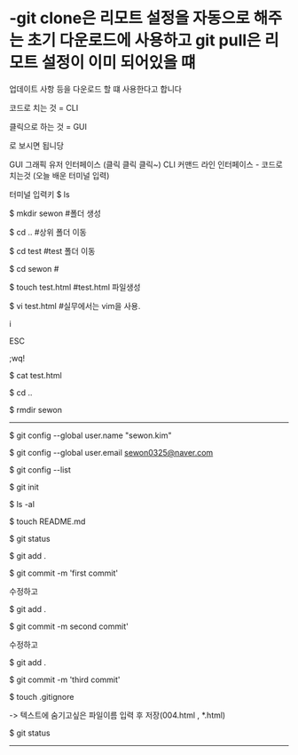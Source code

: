 # -git clone은 리모트 설정을 자동으로 해주는 초기 다운로드에 사용하고 git pull은 리모트 설정이 이미 되어있을 떄 
업데이트 사항 등을 다운로드 할 떄 사용한다고 합니다

코드로 치는 것 = CLI

클릭으로 하는 것 = GUI

로 보시면 됩니당


GUI 그래픽 유저 인터페이스 (클릭 클릭 클릭~)
CLI 커맨드 라인 인터페이스 - 코드로 치는것 (오늘 배운 터미널 입력)


터미널 입력키
$ ls

$ mkdir sewon		#폴더 생성

$ cd ..			#상위 폴더 이동

$ cd test 		#test 폴더 이동

$ cd sewon		# 

$ touch test.html  		#test.html 파일생성

$ vi test.html		#실무에서는 vim을 사용.

i

ESC

;wq!

$ cat test.html

$ cd ..

$ rmdir sewon

-----

$ git config --global user.name "sewon.kim"

$ git config --global user.email sewon0325@naver.com

$ git config --list

$ git init

$ ls -al

$ touch README.md

$ git status

$ git add .

$ git commit -m 'first commit'

수정하고

$ git add .

$ git commit -m second commit'

수정하고

$ git add .

$ git commit -m 'third commit'

$ touch .gitignore

-> 텍스트에 숨기고싶은 파일이름 입력 후 저장(004.html , *.html)

$ git status

----
